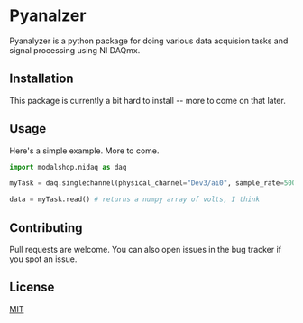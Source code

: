 # Pyanalzer

Pyanalyzer is a python package for doing various data acquision tasks and signal processing using NI DAQmx.

## Installation

This package is currently a bit hard to install -- more to come on that later.

## Usage

Here's a simple example. More to come.

```python
import modalshop.nidaq as daq

myTask = daq.singlechannel(physical_channel="Dev3/ai0", sample_rate=50000, ICP=True, number_of_samples=1000, DCcoupling=False)

data = myTask.read() # returns a numpy array of volts, I think
```

## Contributing
Pull requests are welcome. You can also open issues in the bug tracker if you spot an issue.

## License
[MIT](https://choosealicense.com/licenses/mit/)